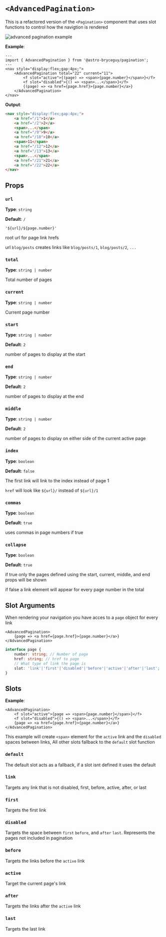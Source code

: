 # `<AdvancedPagination>`

This is a refactored version of the `<Pagination>` component that uses slot functions to control how the navigtion is rendered

![advanced pagination example](/examples/advanced.png)

**Example**:

```tsx
---
import { AdvancedPagination } from '@astro-bryceguy/pagination';
---
<nav style="display:flex;gap:4px;">
    <AdvancedPagination total="22" current="11">
        <f slot="active">{(page) => <span>{page.number}</span>}</f>
        <f slot="disabled">{() => <span>...</span>}</f>
        {(page) => <a href={page.href}>{page.number}</a>}
    </AdvancedPagination>
</nav>
```

**Output**:

```html
<nav style="display:flex;gap:4px;">
    <a href="/1">1</a>
    <a href="/2">2</a>
    <span>...</span>
    <a href="/9">9</a>
    <a href="/10">10</a>
    <span>11</span>
    <a href="/12">12</a>
    <a href="/13">13</a>
    <span>...</span>
    <a href="/21">21</a>
    <a href="/22">22</a>
</nav>
```


## Props

### `url`

**Type**: `string`

**Default**: `/`

`'${url}/${page.number}'`

root url for page link hrefs

url `blog/posts` creates links like `blog/posts/1`, `blog/posts/2`, `...`

### `total`

**Type**: `string | number`

Total number of pages

### `current`

**Type**: `string | number`

Current page number

### `start`

**Type**: `string | number`

**Default**: `2`

number of pages to display at the start

### `end`

**Type**: `string | number`

**Default**: `2`

number of pages to display at the end

### `middle`

**Type**: `string | number`

**Default**: `2`

number of pages to display on either side of the current active page

### `index`

**Type**: `boolean`

**Default**: `false`

The first link will link to the index instead of page 1

`href` will look like `${url}/` instead of `${url}/1`

### `commas`

**Type**: `boolean`

**Default**: `true`

uses commas in page numbers if true

### `collapse`

**Type**: `boolean`

**Default**: `true`

if true only the pages defined using the start, current, middle, and end props will be shown

if false a link element will appear for every page number in the total

## Slot Arguments

When rendering your navigation you have acces to a `page` object for every link

```tsx
<AdvancedPagination>
    {page => <a href={page.href}>{page.number}</a>}
</AdvancedPagination>
```

```ts
interface page {
    number: string; // Number of page
    href: string; // href to page
    // What type of link the page is
    slot: 'link'|'first'|'disabled'|'before'|'active'|'after'|'last';
}
```

## Slots

**Example**:

```tsx
<AdvancedPagination>
    <f slot="active">{page => <span>{page.number}</span>}</f>
    <f slot="disabled">{() => <span>...</span>}</f>
    {page => <a href={page.href}>{page.number}</a>}
</AdvancedPagination>
```

This example will create `<span>` element for the `active` link and the `disabled` spaces between links, All other slots fallback to the `default` slot function

### `default`

The default slot acts as a fallback, if a slot isnt defined it uses the default

### `link`

Targets any link that is not disabled, first, before, active, after, or last

### `first`

Targets the first link

### `disabled`

Targets the space between `first` `before`, and `after` `last`. Represents the pages not included in pagination

### `before`

Targets the links before the `active` link

### `active`

Target the current page's link

### `after`

Targets the links after the `active` link

### `last`

Targets the last link